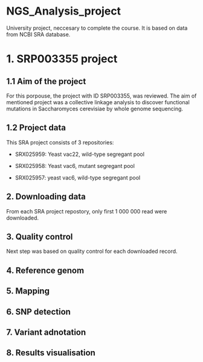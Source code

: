 # NGS_Analysis_project

University project, neccesary to complete the course. It is based on data from NCBI SRA database. 

# 1. SRP003355 project

## 1.1 Aim of the project
For this porpouse, the project with ID SRP003355, was reviewed. 
The aim of mentioned project was a collective linkage analysis to discover functional mutations in Saccharomyces cerevisiae by whole genome sequencing.

## 1.2 Project data
This SRA project consists of 3 repositories:

- SRX025959: Yeast vac22, wild-type segregant pool

- SRX025958: Yeast vac6, mutant segregant pool

- SRX025957: yeast vac6, wild-type segregant pool

## 2. Downloading data

From each SRA project repostory, only first 1 000 000 read were downloaded.

## 3. Quality control

Next step was based on quality control for each downloaded record.

## 4. Reference genom

## 5. Mapping

## 6. SNP detection

## 7. Variant adnotation

## 8. Results visualisation




  
